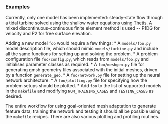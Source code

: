 ### Examples

Currently, only one model has been implemented: steady-state flow through a tidal turbine
solved using the shallow water equations using [Thetis]. A mixed discontinuous-continuous
finite element method is used -- P1DG for velocity and P2 for free surface elevation.

Adding a new model `foo` would require a few things:
    * A `models/foo.py` model description file, which should mimic `models/turbine.py` and include all the same functions for setting up and solving the problem.
    * A problem configuration file `foo/config.py`, which reads from `models/foo.py` and initialises parameter classes as required.
    * A `foo/meshgen.py` file for generating gmsh geometry files associated with the initial meshes, driven by a function ``generate_geo``.
    * A `foo/network.py` file for setting up the neural network architecture.
    * A `foo/plotting.py` file for specifying how the problem setups should be plotted.
    * Add `foo` to the list of supported models in the `makefile` and modifying `NUM_TRAINING_CASES` and `TESTING_CASES` as desired.

The entire workflow for using goal-oriented mesh adaptation to generate feature data,
training the network and testing it should all be possible using the `makefile` recipes.
There are also various plotting and profiling routines.

[Thetis]: https://thetisproject.org/ "Thetis"
